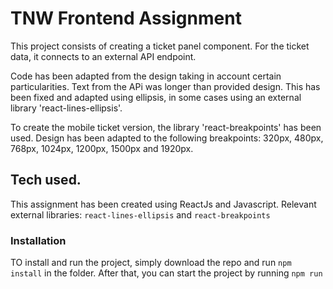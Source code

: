 # TNW Frontend Assignment

This project consists of creating a ticket panel component. For the ticket data, it connects to an external API endpoint.

Code has been adapted from the design taking in account certain particularities. Text from the APi was longer than provided design. This has been fixed and adapted using ellipsis, in some cases using an external library 'react-lines-ellipsis'.

To create the mobile ticket version, the library 'react-breakpoints' has been used.
Design has been adapted to the following breakpoints: 320px, 480px, 768px, 1024px, 1200px, 1500px and 1920px.

## Tech used.

This assignment has been created using ReactJs and Javascript.
Relevant external libraries: `react-lines-ellipsis` and `react-breakpoints`
### Installation

TO install and run the project, simply download the repo and run `npm install` in the folder. After that, you can start the project by running `npm run`
